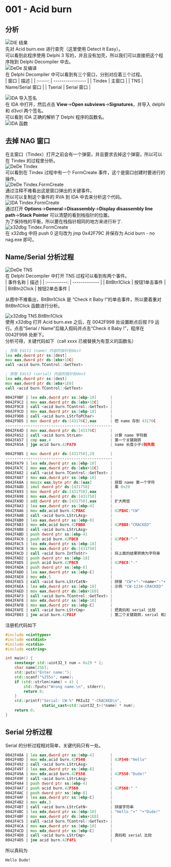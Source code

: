 # 001 - Acid burn

## 分析

![DIE 结果](images/1.png)  
先对 Acid burn.exe 进行查壳（这里使用 Detect It Easy）。  
可以看到此程序使用 Delphi 3 写的，并且没有加壳，所以我们可以直接把这个程序拖到 Delphi Decompiler 中去。  
![DeDe 反编译](images/2.png)  
在 Delphi Decompiler 中可以看到有三个窗口，分别对应着三个过程。  
|  窗口   | 描述             |
| :-----: | ---------------- |
| Tindex  | 主窗口           |
|   TNS   | Name/Serial 窗口 |
| Tserial | Serial 窗口      |

![IDA 导入签名](images/3.png)  
在 IDA 中打开，然后点击 **View**->**Open subviews**->**Signatures**，并导入 delphi 和 d3vcl 两个签名。  
可以看到 IDA 正确的解析了 Delphi 程序的函数名。  
![IDA 函数](images/4.png)

## 去掉 NAG 窗口

在主窗口（Tindex）打开之前会有一个弹窗，并且要求去掉这个弹窗，所以可以在 Tindex 的过程里分析。  
![DeDe Tindex](images/5.png)  
可以看到在 Tindex 过程中有一个 FormCreate 事件，这个是窗口创建时要进行的操作。  
![DeDe Tindex.FormCreate](images/6.png)  
通过注释不难看出这是窗口弹出的关键事件。  
所以可以复制这个事件的 RVA 到 IDA 中去来分析这个代码。  
![IDA Tindex.FormCreate](images/7.png)  
通过打开 **Options**->**General**->**Disassembly**->**Display disassembly line path**->**Stack Pointer** 可以清楚的看到栈指针的位置。  
为了保持栈的平衡，所以要在栈指针相同的地方来进行补丁.  
![x32dbg Tindex.FormCreate](images/8.png)  
在 x32dbg 中将 push 0 这句改为 jmp 0x42F79C 并保存为 Acid burn - no nag.exe 即可。

## Name/Serial 分析过程

![DeDe TNS](images/9.png)  
在 Delphi Decompiler 中打开 TNS 过程可以看到有两个事件。  
|   事件名称   | 描述          |
| :----------: | ------------- |
| BitBtn1Click | 按钮1单击事件 |
| BitBtn2Click | 按钮2单击事件 |

从图中不难看出，BitBtn1Click 是 “Check it Baby !”的单击事件，所以要着重对 BitBtn1Click 函数进行分析。  

![x32dbg TNS.BitBtn1Click](images/10.png)  
使用 x32dbg 打开 Acid burn.exe 之后，在 0042F998 处设置断点后按 F9 运行。点击“Serial / Name”后输入假码并点击“Check it Baby !”，程序在 0042F998 处断下。  
分析可得，关键代码如下（call xxxx 已被替换为有意义的函数名）  

```asm
; 获取 Edit1 (name) 内容的指针到dest
lea edx,dword ptr ss:[dest]
mov eax,dword ptr ds:[ebx+1DC]
call <acid burn.TControl::GetText>
```

```asm
; 获取 Edit2 (serial) 内容的指针到dest
lea edx,dword ptr ss:[dest]
mov eax,dword ptr ds:[ebx+1E0]
call <acid burn.TControl::GetText>
```

```asm
0042F9BF | lea edx,dword ptr ss:[ebp-10]      |
0042F9C2 | mov eax,dword ptr ds:[ebx+1DC]     |
0042F9C8 | call <acid burn.TControl::GetText> |
0042F9CD | mov eax,dword ptr ss:[ebp-10]      |
0042F9D0 | call <acid burn.LStrToPChar>       |
0042F9D5 | mov dword ptr ds:[43176C],eax      | 把 name 存到 43176C
-----------------------------------------------
0042FA4D | mov eax,dword ptr ds:[43176C]      |
0042FA52 | call <acid burn.StrLen>            | 计算 name 字符数
0042FA57 | cmp eax,4                          | 第一个关键跳转
0042FA5A | jge acid burn.42FA79               | name 长度小于4则失败
```

```asm
0042F9B5 | mov dword ptr ds:[431750],29       |
-----------------------------------------------
0042FA79 | lea edx,dword ptr ss:[ebp-10]      |
0042FA7C | mov eax,dword ptr ds:[ebx+1DC]     |
0042FA82 | call <acid burn.TControl::GetText> |
0042FA87 | mov eax,dword ptr ss:[ebp-10]      |
0042FA8A | movzx eax,byte ptr ds:[eax]        | 获取 name 第一个字符
0042FA8D | imul dword ptr ds:[431750]         | 乘 0x29
0042FA93 | mov dword ptr ds:[431750],eax      |
0042FA98 | mov eax,dword ptr ds:[431750]      |
0042FA9D | add dword ptr ds:[431750],eax      | 扩大两倍
0042FAA3 | lea eax,dword ptr ss:[ebp-4]       |
0042FAA6 | mov edx,acid burn.42FBAC           | 42FBAC:"CW"
0042FAAB | call <acid burn.LStrLAsg>          |
0042FAB0 | lea eax,dword ptr ss:[ebp-8]       |
0042FAB3 | mov edx,acid burn.42FBB8           | 42FBB8:"CRACKED"
0042FAB8 | call <acid burn.LStrLAsg>          |
0042FABD | push dword ptr ss:[ebp-4]          |
0042FAC0 | push acid burn.42FBC8              | 42FBC8:"-"
0042FAC5 | lea edx,dword ptr ss:[ebp-18]      |
0042FAC8 | mov eax,dword ptr ds:[431750]      |
0042FACD | call <acid burn.IntToStr>          | 将上面的结果转换为字符串
0042FAD2 | push dword ptr ss:[ebp-18]         |
0042FAD5 | push acid burn.42FBC8              | 42FBC8:"-"
0042FADA | push dword ptr ss:[ebp-8]          |
0042FADD | lea eax,dword ptr ss:[ebp-C]       |
0042FAE0 | mov edx,5                          |
0042FAE5 | call <acid burn.LStrCatN>          | 拼接 "CW"+"-"+name+"-"+"CRACKED"
0042FAEA | lea edx,dword ptr ss:[ebp-10]      | 示例 "CW-1234-CRACKED"
0042FAED | mov eax,dword ptr ds:[ebx+1E0]     |
0042FAF3 | call <acid burn.TControl::GetText> |
0042FAF8 | mov edx,dword ptr ss:[ebp-10]      |
0042FAFB | mov eax,dword ptr ss:[ebp-C]       |
0042FAFE | call <acid burn.LStrCmp>           | 把真码和 serial 比较
0042FB03 | jne acid burn.42FB1F               | 第二个关键跳转，serial 和真码相同时成功
```

注册机代码如下  

```cpp
#include <cinttypes>
#include <cstdint>
#include <cstdio>
#include <cstring>

int main() {
    constexpr std::uint32_t num = 0x29 * 2;
    char name[256];
    std::puts("Enter name:");
    std::scanf("%255s", name);
    if (std::strlen(name) < 4) {
        std::fputs("Wrong name.\n", stderr);
        return 0;
    }
    std::printf("Serial: CW-%" PRIu32 "-CRACKED\n",
                static_cast<std::uint32_t>(*name) * num);
    return 0;
}
```

## Serial 分析过程

Serial 的分析过程相对简单，关键代码只有一处。  

```asm
0042F48A | lea eax,dword ptr ss:[ebp-4]       |
0042F48D | mov edx,acid burn.42F540           | 42F540:"Hello"
0042F492 | call <acid burn.LStrLAsg>          |
0042F497 | lea eax,dword ptr ss:[ebp-8]       |
0042F49A | mov edx,acid burn.42F550           | 42F550:"Dude!"
0042F49F | call <acid burn.LStrLAsg>          |
0042F4A4 | push dword ptr ss:[ebp-4]          |
0042F4A7 | push acid burn.42F560              | 42F560:" "
0042F4AC | push dword ptr ss:[ebp-8]          |
0042F4AF | lea eax,dword ptr ss:[ebp-C]       |
0042F4B2 | mov edx,3                          |
0042F4B7 | call <acid burn.LStrCatN>          | 拼接字符串
0042F4BC | lea edx,dword ptr ss:[ebp-10]      | "Hello "+" "+"Dude!"
0042F4BF | mov eax,dword ptr ds:[ebx+1E0]     |
0042F4C5 | call <acid burn.TControl::GetText> |
0042F4CA | mov eax,dword ptr ss:[ebp-10]      |
0042F4CD | mov edx,dword ptr ss:[ebp-C]       |
0042F4D0 | call <acid burn.LStrCmp>           | 真码和 serial 比较
0042F4D5 | jne acid burn.42F4F1               |
```

所以真码为  

```text
Hello Dude!
```
